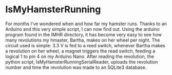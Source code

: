 # IsMyHamsterRunning
For months I've wondered when and how far my hamster runs. Thanks to an Arduino and this very simple script, I can now find out.
Using the arduino program found in the IMHR directory, it has become very easy to see how many revolutions my hmaster, Bartha, makes
on her wheel per night. The circuit used is simple: 3.3 V is fed to a reed switch, whenever Bartha makes a revolution on her wheel, 
a magnet triggers the read switch, feeding a logical 1 to pin 4 on my Arduino Nano. After reading the revolution, the python script,
IsMyHamsterRunningSerialReader, uploads the revolution number and time the revolution was made to an SQLite3 database.
